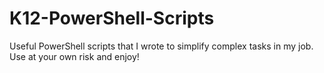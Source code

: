 # K12-PowerShell-Scripts
Useful PowerShell scripts that I wrote to simplify complex tasks in my job.  Use at your own risk and enjoy!

